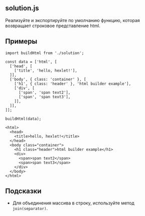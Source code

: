 ## solution.js

Реализуйте и экспортируйте по умолчанию функцию, которая возвращает строковое представление html.

## Примеры

```
import buildHtml from './solution';

const data = ['html', [
  ['head', [
    ['title', 'hello, hexlet!'],
  ]],
  ['body', { class: 'container' }, [
    ['h1', { class: 'header' }, 'html builder example'],
    ['div', [
      ['span', 'span text2'],
      ['span', 'span text3'],
    ]],
  ]],
]];

buildHtml(data);

```

```
<html>
  <head>
    <title>hello, hexlet!</title>
  </head>
  <body class="container">
    <h1 class="header">html builder example</h1>
    <div>
      <span>span text2</span>
      <span>span text3</span>
    </div>
  </body>
</html>

```

## Подсказки

- Для объединения массива в строку, используйте метод `join(separator)`.
